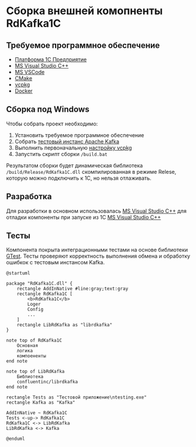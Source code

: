 # Сборка внешней комопненты RdKafka1C

## Требуемое программное обеспечение

- [Платформа 1С Предприятие](https://1c.ru)
- [MS Visual Studio C++](https://visualstudio.microsoft.com/)
- [MS VSCode](https://code.visualstudio.com/)
- [CMake](https://cmake.org/download/)
- [vcpkg](https://github.com/microsoft/vcpkg)
- [Docker](https://www.docker.com)

## Сборка под Windows

Чтобы собрать проект необходимо:

1. Установить требуемое программное обеспечение
2. Собрать [тестовый инстанс Apache Kafka](./doc/kafka.md)
3. Выполнить первоначальную [настройку vcpkg](./doc/vcpkg.md)
3. Запустить скрипт сборки `/build.bat`

Результатом сборки будет динамическая библиотека `/build/Release/RdKafka1C.dll` скомпилированная в режиме Relese, которую можно подключить к 1С, но нельзя отлаживать.

## Разработка

Для разработки в основном использовалась [MS Visual Studio C++](https://visualstudio.microsoft.com/) для отладки компоненты при запуске из 1С [MS Visual Studio C++](https://visualstudio.microsoft.com/)

## Тесты

Компонента покрыта интеграционными тестами на основе библиотеки [GTest](https://github.com/google/googletest). Тесты проверяют корректность выполнения обмена и обработку ошибкок с тестовым инстансом Kafka.

```plantuml
@startuml

package "RdKafka1C.dll" {
    rectangle AddInNative #line:gray;text:gray
    rectangle RdKafka1C [
        <b>RdKafka1C</b>
        Loger
        Config
        ...
    ]
    rectangle LibRdKafka as "librdkafka"
}

note top of RdKafka1C
    Основная
    логика
    компоененты
end note

note top of LibRdKafka
    Библиотека 
    confluentinc/librdkafka
end note

rectangle Tests as "Тестовой приложение\ntesting.exe"
rectangle Kafka as "Kafka"

AddInNative ~ RdKafka1C
Tests <-up-> RdKafka1C
RdKafka1C <-> LibRdKafka
LibRdKafka <-> Kafka

@enduml
```